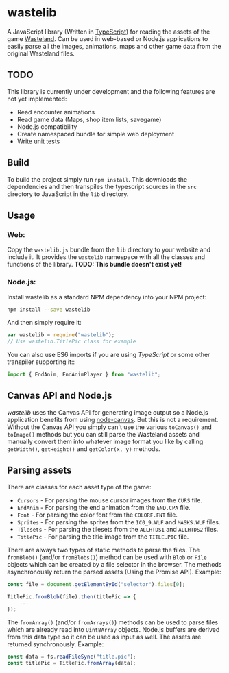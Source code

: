 wastelib
========

A JavaScript library (Written in [TypeScript]) for reading the assets of the game [Wasteland]. Can be used in web-based
or Node.js applications to easily parse all the images, animations, maps and other game data from the original
Wasteland files.


TODO
----

This library is currently under development and the following features are not yet implemented:

* Read encounter animations
* Read game data (Maps, shop item lists, savegame)
* Node.js compatibility
* Create namespaced bundle for simple web deployment
* Write unit tests


Build
-----

To build the project simply run `npm install`. This downloads the dependencies and then transpiles the typescript
sources in the `src` directory to JavaScript in the `lib` directory.


Usage
-----

### Web:

Copy the `wastelib.js` bundle from the `lib` directory to your website and include it. It provides the `wastelib`
namespace with all the classes and functions of the library. **TODO: This bundle doesn't exist yet!**

### Node.js:

Install wastelib as a standard NPM dependency into your NPM project:

```sh
npm install --save wastelib
```

And then simply require it:

```javascript
var wastelib = require("wastelib");
// Use wastelib.TitlePic class for example
```

You can also use ES6 imports if you are using *TypeScript* or some other transpiler supporting it::

```javascript
import { EndAnim, EndAnimPlayer } from "wastelib";
```


Canvas API and Node.js
----------------------

*wastelib* uses the Canvas API for generating image output so a Node.js application benefits from using [node-canvas].
But this is not a requirement. Without the Canvas API you simply can't use the various `toCanvas()` and `toImage()`
methods but you can still parse the Wasteland assets and manually convert them into whatever image format you like by
calling `getWidth()`, `getHeight()` and `getColor(x, y)` methods.


Parsing assets
--------------

There are classes for each asset type of the game:

* `Cursors` - For parsing the mouse cursor images from the `CURS` file.
* `EndAnim` - For parsing the end animation from the `END.CPA` file.
* `Font` - For parsing the color font from the `COLORF.FNT` file.
* `Sprites` - For parsing the sprites from the `IC0_9.WLF` and `MASKS.WLF` files.
* `Tilesets` - For parsing the tilesets from the `ALLHTDS1` and `ALLHTDS2` files.
* `TitlePic` - For parsing the title image from the `TITLE.PIC` file.

There are always two types of static methods to parse the files. The `fromBlob()` (and/or `fromBlobs()`) method
can be used with `Blob` or `File` objects which can be created by a file selector in the browser. The methods
asynchronously return the parsed assets (Using the Promise API). Example:

```javascript
const file = document.getElementById("selector").files[0];

TitlePic.fromBlob(file).then(titlePic => {
    ...
});
```

The `fromArray()` (and/or `fromArrays()`) methods can be used to parse files which are already read into
`Uint8Array` objects. Node.js buffers are derived from this data type so it can be used as input as well. The assets
are returned synchronously. Example:

```javascript
const data = fs.readFileSync("title.pic");
const titlePic = TitlePic.fromArray(data);
```

[TypeScript]: https://www.typescriptlang.org/
[Wasteland]: https://en.wikipedia.org/wiki/Wasteland_(video_game)
[node-canvas]: https://www.npmjs.com/package/canvas